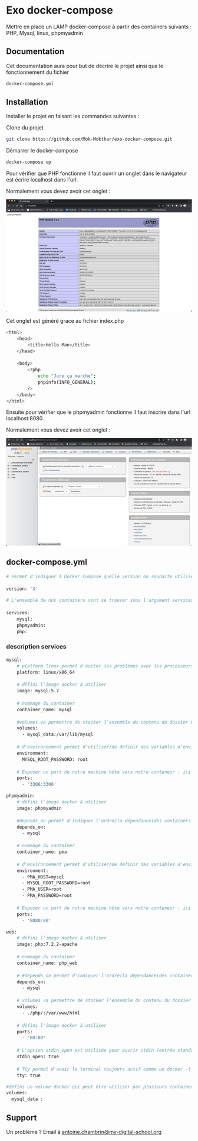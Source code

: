# Exo docker-compose

Mettre en place un LAMP docker-compose à partir des containers suivants :
PHP, Mysql, linux, phpmyadmin

## Documentation

Cet documentation aura pour but de décrire le projet ainsi que le fonctionnement du fichier 

```bash
docker-compose.yml
```

## Installation

Installer le projet en faisant les commandes suivantes :

Clone du projet

```bash
git clone https://github.com/Mok-Mokthar/exo-docker-compose.git
```

Démarrer le docker-compose

```bash
docker-compose up
```

Pour vérifier que PHP fonctionne il faut ouvrir un onglet dans le navigateur est écrire localhost dans l'url.

Normalement vous devez avoir cet onglet :

![php localhost](images/php.png)

Cet onglet est généré grace au fichier index.php

```bash
<html>
    <head>
        <title>Hello Man</title>
    </head>

    <body>
        <?php
            echo "Jure ça marche";
            phpinfo(INFO_GENERAL);
        ?>
    </body>
</html>
```

Ensuite pour vérifier que le phpmyadmin fonctionne il faut inscrire dans l'url localhost:8080.

Normalement vous devez avoir cet onglet :

![php localhost](images/phpmyadmin.png)

## docker-compose.yml

```bash
# Permet d'indiquer à Docker Compose quelle version on souhaite utiliser

version: '3'
```

```bash
# L'ensemble de nos containers vont se trouver sous l'argument services. Ici nous avons 3 containers

services: 
    mysql:
    phpmyadmin:
    php:
```
### description services

```bash
mysql:
    # platform linux permet d'éviter les problèmes avec les processeurs arm
    platform: linux/x86_64

    # défini l'image docker à utiliser
    image: mysql:5.7

    # nommage du container
    container_name: mysql

    #volumes va permettre de stocker l'ensemble du contenu du dossier en local ici /var/lib/mysql correspond à l'emplacement par défaut du stockage de base de donnée mysql
    volumes:
      - mysql_data:/var/lib/mysql

    # d'environnement permet d'utiliser/de définir des variables d'environnement
    environment:
      MYSQL_ROOT_PASSWORD: root

    # Exposer un port de notre machine hôte vers notre conteneur : ici ce port correspond au port par défaut de MYSQL
    ports:
      - '3306:3306' 
```

```bash
phpmyadmin:
    # défini l'image docker à utiliser
    image: phpmyadmin

    #depends_on permet d'indiquer l'ordre/la dépendance(des containers les un aux autres) dans lequels les services doivent démarrer/s'arrêter
    depends_on:
      - mysql

    # nommage du container
    container_name: pma

    # d'environnement permet d'utiliser/de définir des variables d'environnement
    environment:
      - PMA_HOST=mysql
      - MYSQL_ROOT_PASSWORD=root
      - PMA_USER=root
      - PMA_PASSWORD=root

    # Exposer un port de notre machine hôte vers notre conteneur : ici ce port correspond au port par défaut du TCP
    ports:
      - '8080:80'
```

```bash
web:
    # défini l'image docker à utiliser
    image: php:7.2.2-apache

    # nommage du container
    container_name: php_web

    # #depends_on permet d'indiquer l'ordre/la dépendance(des containers les un aux autres) dans lequels les services doivent démarrer/s'arrêter
    depends_on:
      - mysql

    # volumes va permettre de stocker l'ensemble du contenu du dossier en local ici : /var/www/html est le dossier par défaut du serveur web
    volumes:
      - ./php/:/var/www/html

    # défini l'image docker à utiliser
    ports:
      - "80:80"

    # L'option stdin_open est utilisée pour ouvrir stdin (entrée standard) dans le conteneur. Cela nous permet d'envoyer des entrées au conteneur via le terminal.
    stdin_open: true

    # Tty permet d'avoir le terminal toujours actif comme un docker -t
    tty: true
```

```bash
#défini un volume docker qui peut être utiliser par plusieurs container. Ici mysql_data est utilisé dans le service mysql
volumes:
  mysql_data :
```



## Support

Un problème ? Email à antoine.chambrin@my-digital-school.org

